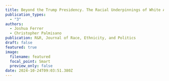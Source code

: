 ```yaml
---
title: Beyond the Trump Presidency. The Racial Underpinnings of White Americans' Anti-Democratic Beliefs.
publication_types:
  - "3"
authors:
  - Joshua Ferrer
  - Christopher Palmisano
publication: R&R, Journal of Race, Ethnicity, and Politics
draft: false
featured: true
image:
  filename: featured
  focal_point: Smart
  preview_only: false
date: 2024-10-24T09:03:51.380Z
---
```

